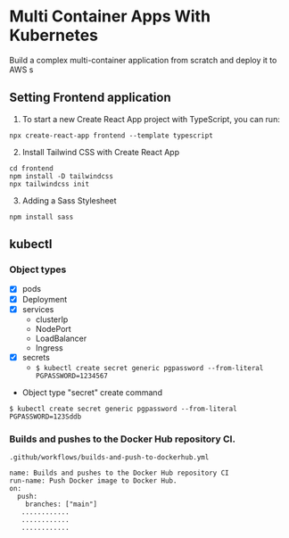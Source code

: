 # Multi Container Apps With Kubernetes

Build a complex multi-container application from scratch and deploy it to AWS
   s
## Setting Frontend application

1. To start a new Create React App project with TypeScript, you can run:

```
npx create-react-app frontend --template typescript
```

2. Install Tailwind CSS with Create React App

```
cd frontend
npm install -D tailwindcss
npx tailwindcss init
```

3. Adding a Sass Stylesheet

```
npm install sass

```

## kubectl

### Object types

- [x] pods
- [x] Deployment
- [x] services
   - clusterIp
   - NodePort
   - LoadBalancer
   - Ingress
- [x] secrets
   - `$ kubectl create secret generic pgpassword --from-literal PGPASSWORD=1234567`

- Object type "secret" create command

```$ kubectl create secret generic pgpassword --from-literal PGPASSWORD=123Sddb```

### Builds and pushes to the Docker Hub repository CI.

```
.github/workflows/builds-and-push-to-dockerhub.yml

name: Builds and pushes to the Docker Hub repository CI
run-name: Push Docker image to Docker Hub.
on:
  push:
    branches: ["main"]
   ............
   ............
   ............
```